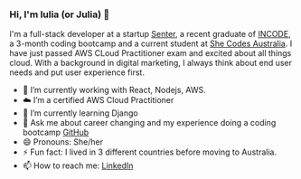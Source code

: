 ### Hi, I'm Iulia (or Julia) 👋
I'm a full-stack developer at a startup [Senter](https://www.senterhq.com/), a recent graduate of [INCODE](https://www.inco.org.au/incode), a 3-month coding bootcamp and a current student at [She Codes Australia](https://shecodes.com.au/). I have just passed AWS CLoud Practitioner exam and excited about all things cloud. With a background in digital marketing, I always think about end user needs and put user experience first.  

- 🔭 I’m currently working with React, Nodejs, AWS. 
- :cloud: I’m a certified AWS Cloud Practitioner
- 🌱 I’m currently learning Django
- 💬 Ask me about career changing and my experience doing a coding bootcamp [GitHub](https://www.inco.org.au/incode)
- 😄 Pronouns: She/her
- ⚡ Fun fact: I lived in 3 different countries before moving to Australia. 
- 📫 How to reach me: [LinkedIn](https://www.linkedin.com/in/iulia-sharnina-636226a1/)
